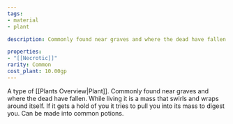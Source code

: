 ```yaml
---
tags:
- material
- plant

description: Commonly found near graves and where the dead have fallen. While living it is a mass that swirls and wraps around itself. If it gets a hold of you it tries to pull you into its mass to digest you. Can be made into common potions.

properties:
- "[[Necrotic]]"
rarity: Common
cost_plant: 10.00gp
---
```

A type of [[Plants Overview|Plant]]. Commonly found near graves and where the dead have fallen. While living it is a mass that swirls and wraps around itself. If it gets a hold of you it tries to pull you into its mass to digest you. Can be made into common potions.